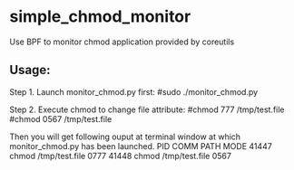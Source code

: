 # simple_chmod_monitor
Use BPF to monitor chmod application provided by coreutils


## Usage: 
Step 1. Launch monitor_chmod.py first:
#sudo ./monitor_chmod.py


Step 2. Execute chmod to change file attribute:
#chmod 777 /tmp/test.file
#chmod 0567 /tmp/test.file


Then you will get following ouput at terminal window at which monitor_chmod.py has been launched.
PID      COMM     PATH                                                             MODE
41447    chmod    /tmp/test.file                                                   0777
41448    chmod    /tmp/test.file                                                   0567

